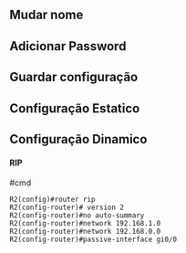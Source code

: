 
## Mudar nome


## Adicionar Password


## Guardar configuração 


## Configuração Estatico


## Configuração Dinamico
#### RIP
#cmd
```
R2(config)#router rip
R2(config-router)# version 2 
R2(config-router)#no auto-summary
R2(config-router)#network 192.168.1.0
R2(config-router)#network 192.168.0.0
R2(config-router)#passive-interface gi0/0
```

